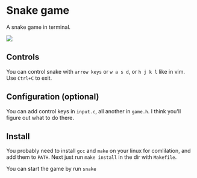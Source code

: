 # Snake game
A snake game in terminal.

![](https://i.imgur.com/eXsPcXt.png)

## Controls
You can control snake with `arrow keys` or `w a s d`, or `h j k l` like in vim.
Use `Ctrl+C` to exit.

## Configuration (optional)
You can add control keys in `input.c`, all another in `game.h`. I think you'll figure out what to do there.

## Install
You probably need to install `gcc` and `make` on your linux for comlilation,
and add them to `PATH`.
Next just run `make install` in the dir with `Makefile`.

You can start the game by run `snake`
